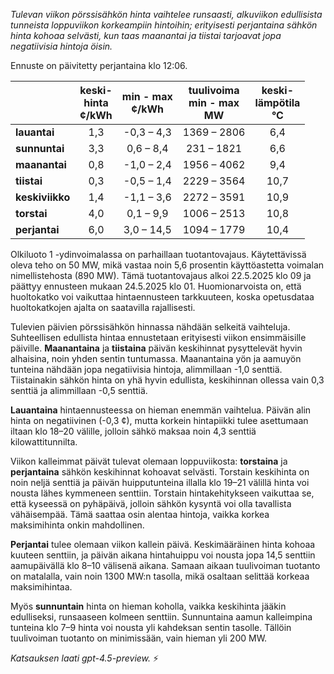 *Tulevan viikon pörssisähkön hinta vaihtelee runsaasti, alkuviikon edullisista tunneista loppuviikon korkeampiin hintoihin; erityisesti perjantaina sähkön hinta kohoaa selvästi, kun taas maanantai ja tiistai tarjoavat jopa negatiivisia hintoja öisin.*

Ennuste on päivitetty perjantaina klo 12:06.

|          | keski-<br>hinta<br>¢/kWh | min - max<br>¢/kWh | tuulivoima<br>min - max<br>MW | keski-<br>lämpötila<br>°C |
|:-------------|:----------------:|:----------------:|:-------------:|:-------------:|
| **lauantai** | 1,3 | -0,3 – 4,3 | 1369 – 2806 | 6,4 |
| **sunnuntai** | 3,3 | 0,6 – 8,4 | 231 – 1821 | 6,6 |
| **maanantai** | 0,8 | -1,0 – 2,4 | 1956 – 4062 | 9,4 |
| **tiistai** | 0,3 | -0,5 – 1,4 | 2229 – 3564 | 10,7 |
| **keskiviikko** | 1,4 | -1,1 – 3,6 | 2272 – 3591 | 10,9 |
| **torstai** | 4,0 | 0,1 – 9,9 | 1006 – 2513 | 10,8 |
| **perjantai** | 6,0 | 3,0 – 14,5 | 1094 – 1779 | 10,4 |

Olkiluoto 1 -ydinvoimalassa on parhaillaan tuotantovajaus. Käytettävissä oleva teho on 50 MW, mikä vastaa noin 5,6 prosentin käyttöastetta voimalan nimellistehosta (890 MW). Tämä tuotantovajaus alkoi 22.5.2025 klo 09 ja päättyy ennusteen mukaan 24.5.2025 klo 01. Huomionarvoista on, että huoltokatko voi vaikuttaa hintaennusteen tarkkuuteen, koska opetusdataa huoltokatkojen ajalta on saatavilla rajallisesti.

Tulevien päivien pörssisähkön hinnassa nähdään selkeitä vaihteluja. Suhteellisen edullista hintaa ennustetaan erityisesti viikon ensimmäisille päiville. **Maanantaina** ja **tiistaina** päivän keskihinnat pysyttelevät hyvin alhaisina, noin yhden sentin tuntumassa. Maanantaina yön ja aamuyön tunteina nähdään jopa negatiivisia hintoja, alimmillaan -1,0 senttiä. Tiistainakin sähkön hinta on yhä hyvin edullista, keskihinnan ollessa vain 0,3 senttiä ja alimmillaan -0,5 senttiä.

**Lauantaina** hintaennusteessa on hieman enemmän vaihtelua. Päivän alin hinta on negatiivinen (-0,3 ¢), mutta korkein hintapiikki tulee asettumaan iltaan klo 18–20 välille, jolloin sähkö maksaa noin 4,3 senttiä kilowattitunnilta.

Viikon kalleimmat päivät tulevat olemaan loppuviikosta: **torstaina** ja **perjantaina** sähkön keskihinnat kohoavat selvästi. Torstain keskihinta on noin neljä senttiä ja päivän huipputunteina illalla klo 19–21 välillä hinta voi nousta lähes kymmeneen senttiin. Torstain hintakehitykseen vaikuttaa se, että kyseessä on pyhäpäivä, jolloin sähkön kysyntä voi olla tavallista vähäisempää. Tämä saattaa osin alentaa hintoja, vaikka korkea maksimihinta onkin mahdollinen.

**Perjantai** tulee olemaan viikon kallein päivä. Keskimääräinen hinta kohoaa kuuteen senttiin, ja päivän aikana hintahuippu voi nousta jopa 14,5 senttiin aamupäivällä klo 8–10 välisenä aikana. Samaan aikaan tuulivoiman tuotanto on matalalla, vain noin 1300 MW:n tasolla, mikä osaltaan selittää korkeaa maksimihintaa.

Myös **sunnuntain** hinta on hieman koholla, vaikka keskihinta jääkin edulliseksi, runsaaseen kolmeen senttiin. Sunnuntaina aamun kalleimpina tunteina klo 7–9 hinta voi nousta yli kahdeksan sentin tasolle. Tällöin tuulivoiman tuotanto on minimissään, vain hieman yli 200 MW.

*Katsauksen laati gpt-4.5-preview.* ⚡

